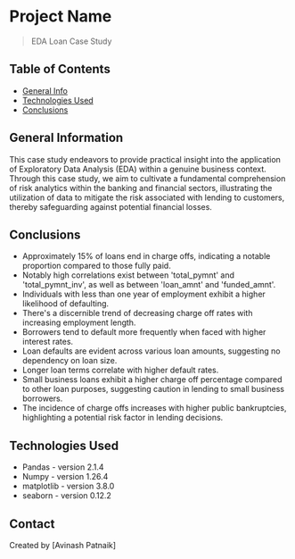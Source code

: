 # Project Name
> EDA Loan Case Study


## Table of Contents
* [General Info](#general-information)
* [Technologies Used](#technologies-used)
* [Conclusions](#conclusions)




## General Information
This case study endeavors to provide practical insight into the application of Exploratory Data Analysis (EDA) within a genuine business context. 
Through this case study, we aim to cultivate a fundamental comprehension of risk analytics within the banking and financial sectors, 
illustrating the utilization of data to mitigate the risk associated with lending to customers, thereby safeguarding against potential financial losses.



## Conclusions
- Approximately 15% of loans end in charge offs, indicating a notable proportion compared to those fully paid.
- Notably high correlations exist between 'total_pymnt' and 'total_pymnt_inv', as well as between 'loan_amnt' and 'funded_amnt'.
- Individuals with less than one year of employment exhibit a higher likelihood of defaulting.
- There's a discernible trend of decreasing charge off rates with increasing employment length.
- Borrowers tend to default more frequently when faced with higher interest rates.
- Loan defaults are evident across various loan amounts, suggesting no dependency on loan size.
- Longer loan terms correlate with higher default rates.
- Small business loans exhibit a higher charge off percentage compared to other loan purposes, suggesting caution in lending to small business borrowers.
- The incidence of charge offs increases with higher public bankruptcies, highlighting a potential risk factor in lending decisions.




## Technologies Used
- Pandas - version 2.1.4
- Numpy - version 1.26.4
- matplotlib - version 3.8.0
- seaborn - version 0.12.2






## Contact
Created by [Avinash Patnaik]



